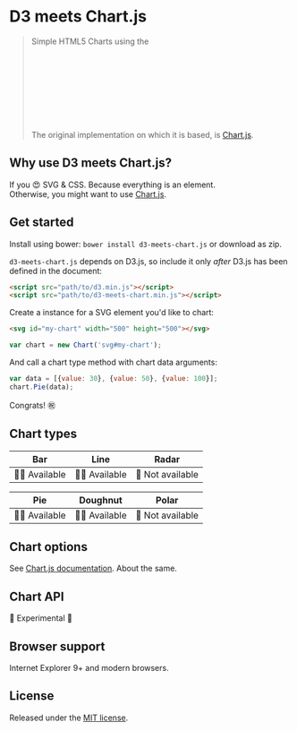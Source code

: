 # D3 meets Chart.js

> Simple HTML5 Charts using the <svg> tag with [D3.js](http://d3js.org/).  
> The original implementation on which it is based, is [Chart.js](http://www.chartjs.org/).

## Why use D3 meets Chart.js?

If you :heart_eyes: SVG & CSS. Because everything is an element.  
Otherwise, you might want to use [Chart.js](http://www.chartjs.org/).


## Get started

Install using bower: `bower install d3-meets-chart.js` or download as zip.

`d3-meets-chart.js` depends on D3.js, so include it only *after* D3.js has been defined in the document:

``` html
<script src="path/to/d3.min.js"></script>
<script src="path/to/d3-meets-chart.min.js"></script>
```

Create a instance for a SVG element you'd like to chart:

``` html
<svg id="my-chart" width="500" height="500"></svg>
```

``` javascript
var chart = new Chart('svg#my-chart');
```

And call a chart type method with chart data arguments:

``` javascript
var data = [{value: 30}, {value: 50}, {value: 100}];
chart.Pie(data);
```

Congrats! :congratulations:


## Chart types

| Bar | Line | Radar |
|:-:|:-:|:-:|
| :ok_woman: Available | :ok_woman: Available | :no_good: Not available |

| Pie | Doughnut | Polar |
|:-:|:-:|:-:|
| :ok_woman: Available | :ok_woman: Available | :no_good: Not available |


## Chart options

See [Chart.js documentation](http://www.chartjs.org/docs/). About the same.


## Chart API

:rotating_light: Experimental :rotating_light:



## Browser support

Internet Explorer 9+ and modern browsers.


## License

Released under the [MIT license](LICENSE.md).  
